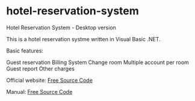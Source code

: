 hotel-reservation-system
========================

Hotel Reservation System - Desktop version

This is a hotel reservation systme written in Visual Basic .NET.

Basic features:

Guest reservation
Billing System
Change room
Multiple account per room
Guest report
Other charges

Official website: <a href="http://sourcecodester.com/">Free Source Code</a>

Manual: <a href="http://sourcecodester.com/visual-basic-net/hotel-reservation-system-vbnet.html">Free Source Code</a>
